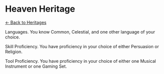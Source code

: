 # Heaven Heritage

[<- Back to Heritages](index.md)



Languages. You know Common, Celestial, and one other language of your choice.

Skill Proficiency. You have proficiency in your choice of either Persuasion or Religion.

Tool Proficiency. You have proficiency in your choice of either one Musical Instrument or one Gaming Set.